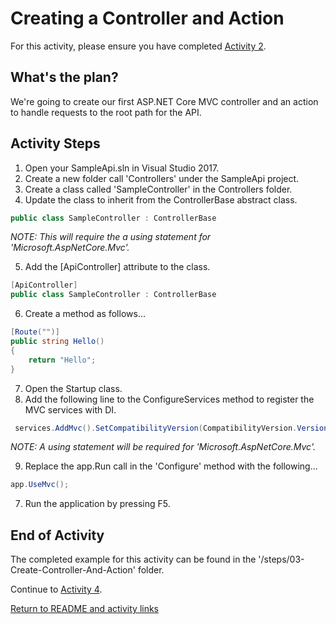 # Creating a Controller and Action

For this activity, please ensure you have completed [Activity 2](02-CreateEmptyWebProject.md).

## What's the plan?

We're going to create our first ASP.NET Core MVC controller and an action to handle requests to the root path for the API.

## Activity Steps

1. Open your SampleApi.sln in Visual Studio 2017.
1. Create a new folder call 'Controllers' under the SampleApi project.
1. Create a class called 'SampleController' in the Controllers folder.
1. Update the class to inherit from the ControllerBase abstract class.

``` csharp
public class SampleController : ControllerBase
```

*NOTE: This will require the a using statement for 'Microsoft.AspNetCore.Mvc'.*

5. Add the  [ApiController] attribute to the class.

``` csharp
[ApiController]
public class SampleController : ControllerBase
```

6. Create a method as follows...

``` csharp
[Route("")]
public string Hello()
{
    return "Hello";
}
```

7. Open the Startup class.
8. Add the following line to the ConfigureServices method to register the MVC services with DI.

```csharp
 services.AddMvc().SetCompatibilityVersion(CompatibilityVersion.Version_2_1);
```

*NOTE: A using statement will be required for 'Microsoft.AspNetCore.Mvc'.*

9. Replace the app.Run call in the 'Configure' method with the following...

```csharp
app.UseMvc();
```

7. Run the application by pressing F5.

## End of Activity

The completed example for this activity can be found in the '/steps/03-Create-Controller-And-Action' folder.

Continue to [Activity 4](04-ReturningJsonData.md).

[Return to README and activity links](../README.md)
